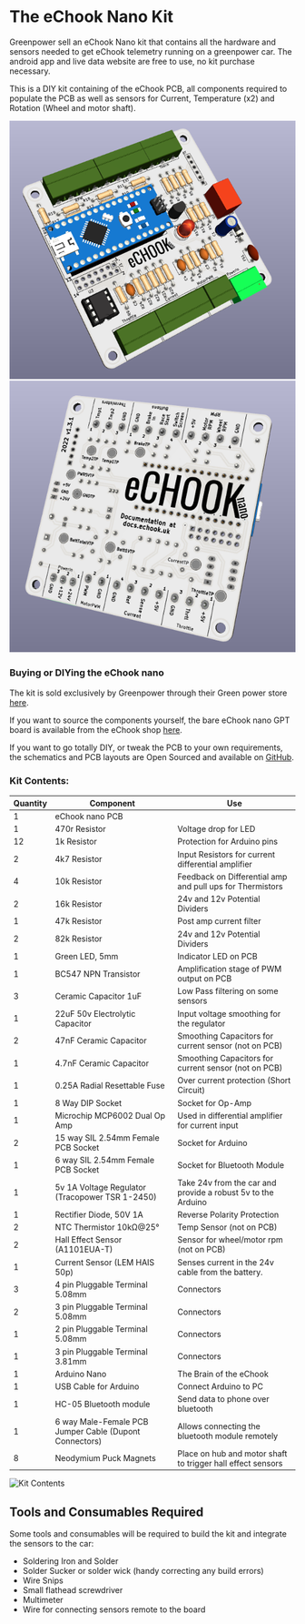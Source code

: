 # The eChook Nano Kit

Greenpower sell an eChook Nano kit that contains all the hardware and sensors needed to get eChook telemetry running on a greenpower car. The android app and live data website are free to use, no kit purchase necessary.

This is a DIY kit containing of the eChook PCB, all components required to populate the PCB as well as sensors for Current, Temperature (x2) and Rotation (Wheel and motor shaft).

![](<../.gitbook/assets/image (11).png>) ![](<../.gitbook/assets/image (12) (1).png>)

### Buying or DIYing the eChook nano

The kit is sold exclusively by Greenpower through their Green power store [here](https://www.greenpower.co.uk/product/340).

If you want to source the components yourself, the bare eChook nano GPT board is available from the eChook shop [here](https://shop.echook.uk).

If you want to go totally DIY, or tweak the PCB to your own requirements, the schematics and PCB layouts are Open Sourced and available on [GitHub](https://github.com/eChook/eChook-Nano-PCB).



### Kit Contents:

| **Quantity** | **Component**                                          | **Use**                                                      |
| ------------ | ------------------------------------------------------ | ------------------------------------------------------------ |
| 1            | eChook nano PCB                                        |                                                              |
| 1            | 470r Resistor                                          | Voltage drop for LED                                         |
| 12           | 1k Resistor                                            | Protection for Arduino pins                                  |
| 2            | 4k7 Resistor                                           | Input Resistors for current differential amplifier           |
| 4            | 10k Resistor                                           | Feedback on Differential amp and pull ups for Thermistors    |
| 2            | 16k Resistor                                           | 24v and 12v Potential Dividers                               |
| 1            | 47k Resistor                                           | Post amp current filter                                      |
| 2            | 82k Resistor                                           | 24v and 12v Potential Dividers                               |
| 1            | Green LED, 5mm                                         | Indicator LED on PCB                                         |
| 1            | BC547 NPN Transistor                                   | Amplification stage of PWM output on PCB                     |
| 3            | Ceramic Capacitor 1uF                                  | Low Pass filtering on some sensors                           |
| 1            | 22uF 50v Electrolytic Capacitor                        | Input voltage smoothing for the regulator                    |
| 2            | 47nF Ceramic Capacitor                                 | Smoothing Capacitors for current sensor  (not on PCB)        |
| 1            | 4.7nF Ceramic Capacitor                                | Smoothing Capacitors for current sensor (not on PCB)         |
| 1            | 0.25A Radial Resettable Fuse                           | Over current protection (Short Circuit)                      |
| 1            | 8 Way DIP Socket                                       | Socket for Op-Amp                                            |
| 1            | Microchip MCP6002 Dual Op Amp                          | Used in differential amplifier for current input             |
| 2            | 15 way SIL 2.54mm Female PCB Socket                    | Socket for Arduino                                           |
| 1            | 6 way SIL 2.54mm Female PCB Socket                     | Socket for Bluetooth Module                                  |
| 1            | 5v 1A Voltage Regulator (Tracopower TSR 1-2450)        | Take 24v from the car and provide a robust 5v to the Arduino |
| 1            | Rectifier Diode, 50V 1A                                | Reverse Polarity Protection                                  |
| 2            | NTC Thermistor 10kΩ@25°                                | Temp Sensor (not on PCB)                                     |
| 2            | Hall Effect Sensor (A1101EUA-T)                        | Sensor for wheel/motor rpm (not on PCB)                      |
| 1            | Current Sensor (LEM HAIS 50p)                          | Senses current in the 24v cable from the battery.            |
| 3            | 4 pin Pluggable Terminal 5.08mm                        | Connectors                                                   |
| 2            | 3 pin Pluggable Terminal 5.08mm                        | Connectors                                                   |
| 1            | 2 pin Pluggable Terminal 5.08mm                        | Connectors                                                   |
| 1            | 3 pin Pluggable Terminal 3.81mm                        | Connectors                                                   |
| 1            | Arduino Nano                                           | The Brain of the eChook                                      |
| 1            | USB Cable for Arduino                                  | Connect Arduino to PC                                        |
| 1            | HC-05 Bluetooth module                                 | Send data to phone over bluetooth                            |
| 1            | 6 way Male-Female PCB Jumper Cable (Dupont Connectors) | Allows connecting the bluetooth module remotely              |
| 8            | Neodymium Puck Magnets                                 | Place on hub and motor shaft to trigger hall effect sensors  |

![Kit Contents](../.gitbook/assets/img\_20180129\_190858.jpg)

## Tools and Consumables Required

Some tools and consumables will be required to build the kit and integrate the sensors to the car:

* Soldering Iron and Solder
* Solder Sucker or solder wick (handy correcting any build errors)
* Wire Snips
* Small flathead screwdriver&#x20;
* Multimeter
* Wire for connecting sensors remote to the board



##
